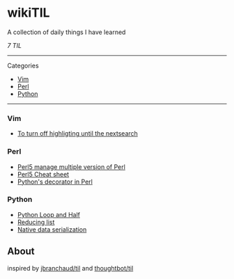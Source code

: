 # wikiTIL

A collection of daily things I have learned


_7 TIL_

---

Categories

* [Vim](#vim)
* [Perl](#perl)
* [Python](#python)

---

### Vim

- [To turn off highligting until the nextsearch](vim/highlighting.md)

### Perl

- [Perl5 manage multiple version of Perl](perl/perlbrew.md)
- [Perl5 Cheat sheet](perl/perlcheatsheet.md)
- [Python's decorator in Perl](perl/decoratorperl.md)

### Python

- [Python Loop and Half](python/loopandhalf.md)
- [Reducing list](python/reducinglist.md)
- [Native data serialization](python/pickle.md)

## About

inspired by [jbranchaud/til](https://github.com/jbranchaud/til) and  [thoughtbot/til](https://github.com/thoughtbot/til)
